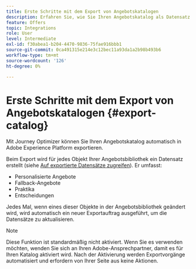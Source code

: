 ```yaml
---
title: Erste Schritte mit dem Export von Angebotskatalogen
description: Erfahren Sie, wie Sie Ihren Angebotskatalog als Datensatz exportieren.
feature: Offers
topic: Integrations
role: User
level: Intermediate
exl-id: f30abea1-b204-4470-9836-75fae916bbb1
source-git-commit: 0ca491315e214e3c12bec11a93da1a2b98b493b6
workflow-type: tm+mt
source-wordcount: '126'
ht-degree: 0%

---
```


# Erste Schritte mit dem Export von Angebotskatalogen {#export-catalog}

Mit Journey Optimizer können Sie Ihren Angebotskatalog automatisch in Adobe Experience Platform exportieren.

Beim Export wird für jedes Objekt Ihrer Angebotsbibliothek ein Datensatz erstellt (siehe [Auf exportierte Datensätze zugreifen](../export-catalog/access-dataset.md)). Er umfasst:

* Personalisierte Angebote
* Fallback-Angebote
* Praktika
* Entscheidungen

Jedes Mal, wenn eines dieser Objekte in der Angebotsbibliothek geändert wird, wird automatisch ein neuer Exportauftrag ausgeführt, um die Datensätze zu aktualisieren.

>[!NOTE]
>
>Diese Funktion ist standardmäßig nicht aktiviert. Wenn Sie es verwenden möchten, wenden Sie sich an Ihren Adobe-Ansprechpartner, damit es für Ihren Katalog aktiviert wird. Nach der Aktivierung werden Exportvorgänge automatisiert und erfordern von Ihrer Seite aus keine Aktionen.
